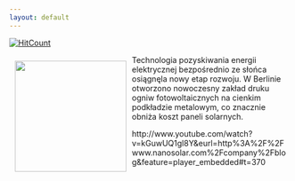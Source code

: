 ```yaml
---
layout: default
---
```


[![HitCount](http://hits.dwyl.io/czystakraina/{{page.url}}.svg)](http://hits.dwyl.io/czystakraina/{{page.url}})

<p><img src="{{site.baseurl}}\articles\pictures\465.nanosolar.jpg" align="left" style="margin: 10px 10px" width="200"><!--10-->
Technologia pozyskiwania energii elektrycznej bezpośrednio ze słońca osiągnęla nowy etap rozwoju. W Berlinie otworzono nowoczesny zakład druku ogniw fotowoltaicznych na cienkim podkładzie metalowym, co znacznie obniża koszt paneli solarnych.</p><p>http://www.youtube.com/watch?v=kGuwUQ1gl8Y&amp;eurl=http%3A%2F%2Fwww.nanosolar.com%2Fcompany%2Fblog&amp;feature=player_embedded#t=370</p>